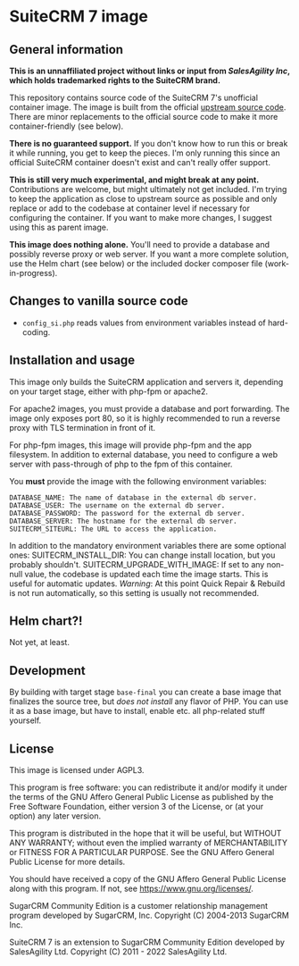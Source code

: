 # SuiteCRM 7 image
## General information

**This is an unnaffiliated project without links or input from *SalesAgility Inc*, which holds trademarked rights to the SuiteCRM brand.**

This repository contains source code of the SuiteCRM 7's unofficial container image. The image is built from the official [upstream source code](https://github.com/salesagility/SuiteCRM). There are minor replacements to the official source code to make it more container-friendly (see below).

**There is no guaranteed support.**  If you don't know how to run this or break it while running, you get to keep the pieces. I'm only running this since an official SuiteCRM container doesn't exist and can't really offer support.

**This is still very much experimental, and might break at any point.** Contributions are welcome, but might ultimately not get included. I'm trying to keep the application as close to upstream source as possible and only replace or add to the codebase at container level if necessary for configuring the container. If you want to make more changes, I suggest using this as parent image.

**This image does nothing alone.** You'll need to provide a database and possibly reverse proxy or web server. If you want a more complete solution, use the Helm chart (see below) or the included docker composer file (work-in-progress).

## Changes to vanilla source code
- `config_si.php` reads values from environment variables instead of hard-coding.

## Installation and usage
This image only builds the SuiteCRM application and servers it, depending on your target stage, either with php-fpm or apache2.

For apache2 images, you must provide a database and port forwarding. The image only exposes port 80, so it is highly recommended to run a reverse proxy with TLS termination in front of it. 

For php-fpm images, this image will provide php-fpm and the app filesystem. In addition to external database, you need to configure a web server with pass-through of php to the fpm of this container.

You **must** provide the image with the following environment variables:

	DATABASE_NAME: The name of database in the external db server.
	DATABASE_USER: The username on the external db server.
	DATABASE_PASSWORD: The password for the external db server.
	DATABASE_SERVER: The hostname for the external db server.
	SUITECRM_SITEURL: The URL to access the application.

In addition to the mandatory environment variables there are some optional ones:
    SUITECRM_INSTALL_DIR: You can change install location, but you probably shouldn't.
    SUITECRM_UPGRADE_WITH_IMAGE: If set to any non-null value, the codebase is updated each time the image starts. This is useful for automatic updates. *Warning*: At this point Quick Repair & Rebuild is not run automatically, so this setting is usually not recommended.

## Helm chart?!
Not yet, at least.

## Development
By building with target stage `base-final` you can create a base image that finalizes the source tree, but *does not install* any flavor of PHP. You can use it as a base image, but have to install, enable etc. all php-related stuff yourself.
## License
This image is licensed under AGPL3.

This program is free software: you can redistribute it and/or modify it under the terms of the GNU Affero General Public License as published by the Free Software Foundation, either version 3 of the License, or (at your option) any later version.

This program is distributed in the hope that it will be useful, but WITHOUT ANY WARRANTY; without even the implied warranty of MERCHANTABILITY or FITNESS FOR A PARTICULAR PURPOSE.  See the GNU Affero General Public License for more details.

You should have received a copy of the GNU Affero General Public License along with this program.  If not, see <https://www.gnu.org/licenses/>.  

 SugarCRM Community Edition is a customer relationship management program developed by SugarCRM, Inc. Copyright (C) 2004-2013 SugarCRM Inc.
 
 SuiteCRM 7 is an extension to SugarCRM Community Edition developed by SalesAgility Ltd. Copyright (C) 2011 - 2022 SalesAgility Ltd.